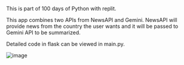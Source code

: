 This is part of 100 days of Python with replit.

This app combines two APIs from NewsAPI and Gemini. NewsAPI will provide news from the country the user wants and it will be passed to Gemini API to be summarized.

Detailed code in flask can be viewed in main.py.

![image](https://github.com/user-attachments/assets/e8c3b4c2-ce42-4922-ac09-fe70c07e2cb8)
